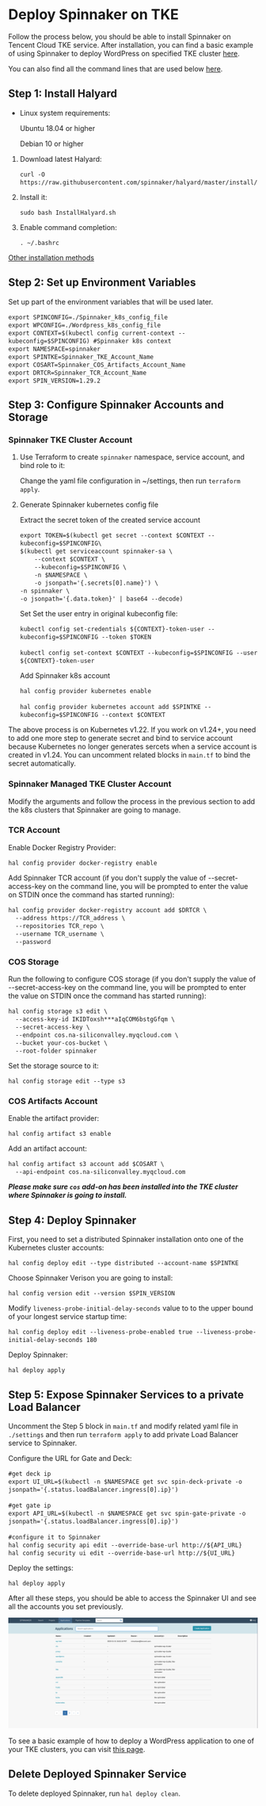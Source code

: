 # Deploy Spinnaker on TKE

Follow the process below, you should be able to install Spinnaker on Tencent Cloud TKE service. After installation, you can find a basic example of using Spinnaker to deploy WordPress on specified TKE cluster [here](https://github.com/tencent-cloud-na/spinnaker/blob/main/wordpress_deployment_example.md).

You can also find all the command lines that are used below [here](https://github.com/tencent-cloud-na/spinnaker/blob/main/cli_collection.txt).

## Step 1: Install Halyard

- Linux system requirements:

   Ubuntu 18.04 or higher

   Debian 10 or higher

1. Download latest Halyard:

   ```
   curl -O https://raw.githubusercontent.com/spinnaker/halyard/master/install/debian/InstallHalyard.sh
   ```

2. Install it:

   ```
   sudo bash InstallHalyard.sh
   ```

3. Enable command completion:

   ```
   . ~/.bashrc
   ```


[Other installation methods](https://spinnaker.io/docs/setup/install/halyard)

## Step 2: Set up Environment Variables

Set up part of the environment variables that will be used later.

```
export SPINCONFIG=./Spinnaker_k8s_config_file
export WPCONFIG=./Wordpress_k8s_config_file
export CONTEXT=$(kubectl config current-context --kubeconfig=$SPINCONFIG) #Spinnaker k8s context
export NAMESPACE=spinnaker
export SPINTKE=Spinnaker_TKE_Account_Name
export COSART=Spinnaker_COS_Artifacts_Account_Name
export DRTCR=Spinnaker_TCR_Account_Name
export SPIN_VERSION=1.29.2
```



## Step 3: Configure Spinnaker Accounts and Storage
### Spinnaker TKE Cluster Account

1. Use Terraform to create `spinnaker` namespace, service account, and bind role to it:

   Change the yaml file configuration in ~/settings, then run `terraform apply`.

2. Generate Spinnaker kubernetes config file

   Extract the secret token of the created service account

   ```
   export TOKEN=$(kubectl get secret --context $CONTEXT --kubeconfig=$SPINCONFIG\
   $(kubectl get serviceaccount spinnaker-sa \
       --context $CONTEXT \
       --kubeconfig=$SPINCONFIG \
       -n $NAMESPACE \
       -o jsonpath='{.secrets[0].name}') \
   -n spinnaker \
   -o jsonpath='{.data.token}' | base64 --decode)
   ```

   Set Set the user entry in original kubeconfig file:

   ```
   kubectl config set-credentials ${CONTEXT}-token-user --kubeconfig=$SPINCONFIG --token $TOKEN

   kubectl config set-context $CONTEXT --kubeconfig=$SPINCONFIG --user ${CONTEXT}-token-user
   ```

   Add Spinnaker k8s account

   ```
   hal config provider kubernetes enable

   hal config provider kubernetes account add $SPINTKE --kubeconfig=$SPINCONFIG --context $CONTEXT
   ```

The above process is on Kubernetes v1.22. If you work on v1.24+, you need to add one more step to generate secret and bind to service account because Kubernetes no longer generates sercets when a service account is created in v1.24. You can uncomment related blocks in `main.tf` to bind the secret automatically.

### Spinnaker Managed TKE Cluster Account

Modify the arguments and follow the process in the previous section to add the k8s clusters that Spinnaker are going to manage.

### TCR Account

Enable Docker Registry Provider:

```
hal config provider docker-registry enable
```

Add Spinnaker TCR account (if you don't supply the value of --secret-access-key on the command line, you will be prompted to enter the value on STDIN once the command has started running):

```
hal config provider docker-registry account add $DRTCR \
  --address https://TCR_address \
  --repositories TCR_repo \
  --username TCR_username \
  --password
```

### COS Storage

Run the following to configure COS storage (if you don't supply the value of --secret-access-key on the command line, you will be prompted to enter the value on STDIN once the command has started running):

```
hal config storage s3 edit \
  --access-key-id IKIDToxsh***aIqCOM6bstgGfqm \
  --secret-access-key \
  --endpoint cos.na-siliconvalley.myqcloud.com \
  --bucket your-cos-bucket \
  --root-folder spinnaker
```

Set the storage source to it:

```
hal config storage edit --type s3
```

### COS Artifacts Account

Enable the artifact provider:

```
hal config artifact s3 enable
```

Add an artifact account:

```
hal config artifact s3 account add $COSART \
  --api-endpoint cos.na-siliconvalley.myqcloud.com
```

**_Please make sure `cos` add-on has been installed into the TKE cluster where Spinnaker is going to install._**

## Step 4: Deploy Spinnaker

First, you need to set a distributed Spinnaker installation onto one of the Kubernetes cluster accounts:

```
hal config deploy edit --type distributed --account-name $SPINTKE
```

Choose Spinnaker Verison you are going to install:

```
hal config version edit --version $SPIN_VERSION
```

Modify `liveness-probe-initial-delay-seconds` value to to the upper bound of your longest service startup time:

```
hal config deploy edit --liveness-probe-enabled true --liveness-probe-initial-delay-seconds 180
```

Deploy Spinnaker:

```
hal deploy apply
```

## Step 5: Expose Spinnaker Services to a private Load Balancer

Uncomment the Step 5 block in `main.tf` and modify related yaml file in `./settings` and then run `terraform apply` to add private Load Balancer service to Spinnaker.

Configure the URL for Gate and Deck:

```
#get deck ip
export UI_URL=$(kubectl -n $NAMESPACE get svc spin-deck-private -o jsonpath='{.status.loadBalancer.ingress[0].ip}')

#get gate ip
export API_URL=$(kubectl -n $NAMESPACE get svc spin-gate-private -o jsonpath='{.status.loadBalancer.ingress[0].ip}')

#configure it to Spinnaker
hal config security api edit --override-base-url http://${API_URL}
hal config security ui edit --override-base-url http://${UI_URL}
```

Deploy the settings:

```
hal deploy apply
```

After all these steps, you should be able to access the Spinnaker UI and see all the accounts you set previously.

![Spin_UI](https://github.com/tencent-cloud-na/spinnaker/blob/main/screenshots/spin_1.png)

To see a basic example of how to deploy a WordPress application to one of your TKE clusters, you can visit [this page](https://github.com/tencent-cloud-na/spinnaker/blob/main/Wordpress_Deployment_Example.md).

## Delete Deployed Spinnaker Service
To delete deployed Spinnaker, run `hal deploy clean`.
